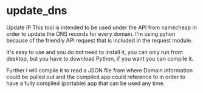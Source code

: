 # update_dns
Update IP
This tool is intended to be used under the API from namecheap in order to update the DNS records for every domain.
I'm using pyhon because of the friendly API request that is included in the request module.

It's easy to use and you do not need to install it, you can only run from desktop, but you have to download Python, if you want you can compile it. 

Further i will compile it to read a JSON file from where Domain information could be pulled out and the compiled app could reference to in order to have a fully compiled (portable) app that can be used any time.

